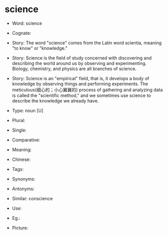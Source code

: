 # science

- Word: science
- Cognate: 
- Story: The word "science" comes from the Latin word scientia, meaning "to know" or "knowledge."
- Story: Science is the field of study concerned with discovering and describing the world around us by observing and experimenting. Biology, chemistry, and physics are all branches of science.
- Story: Science is an "empirical" field, that is, it develops a body of knowledge by observing things and performing experiments. The meticulous(细心的；小心翼翼的) process of gathering and analyzing data is called the "scientific method," and we sometimes use science to describe the knowledge we already have.

- Type: noun [U]
- Plural: 
- Single: 
- Comparative: 
- Meaning: 
- Chinese: 
- Tags: 
- Synonyms: 
- Antonyms: 
- Similar: conscience
- Use: 
- Eg.: 
- Picture: 

